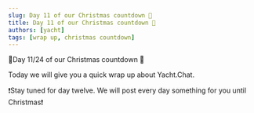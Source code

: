 ```yaml
---
slug: Day 11 of our Christmas countdown 🎄
title: Day 11 of our Christmas countdown 🎄
authors: [yacht]
tags: [wrap up, christmas countdown]
---
```


🎅Day 11/24 of our Christmas countdown 🎄

Today we will give you a quick wrap up about Yacht.Chat.

❗️Stay tuned for day twelve. We will post every day something for you until Christmas❗️ 